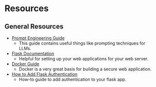 # Resources
## General Resources
* [Prompt Engineering Guide](https://www.promptingguide.ai/)
   * This guide contains useful things like prompting techniques for LLMs.
* [Flask Documentation](https://flask.palletsprojects.com/en/stable/quickstart/)
   * Helpful for setting up your web applications for your web server.
* [Docker Guide](https://docs.docker.com/get-started/)
   * Docker is a very great basis for building a secure web application.
* [How to Add Flask Authentication](https://www.digitalocean.com/community/tutorials/how-to-add-authentication-to-your-app-with-flask-login)
   * How-to guide to add authentication to your flask app.